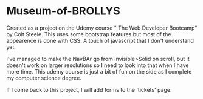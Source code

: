 # Museum-of-BROLLYS
Created as a project on the Udemy course " The Web Developer Bootcamp" by Colt Steele. This uses some bootstrap features but most of the appearence is done with CSS. A touch of javascript that I don't understand yet.

I've managed to make the NavBAr go from Invisible>Solid on scroll, but it doesn't work on larger resolutions so I need to look into that when I have more time. This udemy course is just a bit of fun on the side as I complete my computer science degree.

If I come back to this project, I will add forms to the 'tickets' page.
